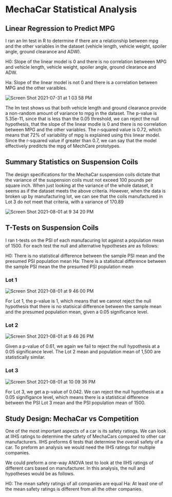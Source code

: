# MechaCar Statistical Analysis

## Linear Regression to Predict MPG
I ran an lm test in R to determine if there are a relationship between mpg and the other variables in the dataset (vehicle length, vehicle weight, spoiler angle, ground clearance and ADW). 

  H0: Slope of the linear model is 0 and there is no correlation betweeen MPG and vehicle length, vehicle weight, spoiler angle, ground clearance and ADW. 

  Ha: Slope of the linear model is not 0 and there is a correlation between MPG and the other varaibles. 

![Screen Shot 2021-07-31 at 1 03 58 PM](https://user-images.githubusercontent.com/80648379/127776913-ae0a7353-2307-4c3b-a106-f3f8dfded507.png)

The lm test shows us that both vehicle length and ground clearance provide a non-random amount of variance to mpg in the dataset. The p-value is 5.35e-11, since that is less than the 0.05 threshold, we can reject the null hypothesis, that the slope of the linear modle is 0 and there is no correlation between MPG and the other variables. The r-squared value is 0.72, which means that 72% of variability of mpg is explained using this linear model. Since the r-squared value if greater than 0.7, we can say that the model effectively preditcts the mpg of MechCare prototypes. 

## Summary Statistics on Suspension Coils

The design specifications for the MechaCar suspension coils dictate that the variance of the suspension coils must not exceed 100 pounds per square inch. When just looking at the variance of the whole dataset, it seems as if the dataset meets the above criteria. However, when the data is broken up by manufacturing lot, we can see that the coils manufactured in Lot 3 do not meet that criteria, with a variance of 170.89

![Screen Shot 2021-08-01 at 9 34 20 PM](https://user-images.githubusercontent.com/80648379/127793260-508b206b-ebdf-45dc-abb9-2982456dc742.png)

## T-Tests on Suspension Coils

I ran t-tests on the PSI of each manufacuring lot against a population mean of 1500. For each test the null and alternative hypotheses are as follows: 

H0: There is no statistical difference between the sample PSI mean and the presumed PSI population mean
Ha: There is a statisitcal difference between the sample PSI mean the the presumed PSI population mean

### Lot 1
![Screen Shot 2021-08-01 at 9 46 00 PM](https://user-images.githubusercontent.com/80648379/127794648-af710b9b-65fe-4f5c-bb39-0bcf2902ded4.png)

For Lot 1, the p-value is 1, which means that we cannot reject the null hypothesis that there is no statisical difference between the sample mean and the presumed population mean, given a 0.05 significance level. 

### Lot 2
![Screen Shot 2021-08-01 at 9 46 26 PM](https://user-images.githubusercontent.com/80648379/127794929-8a86e4b0-48d7-406d-928e-a47a4e9671d0.png)

Given a p-value of 0.61, we again we fail to reject the null hypothesis at a 0.05 significance level. The Lot 2 mean and population mean of 1,500 are statistically similar. 

### Lot 3
![Screen Shot 2021-08-01 at 10 09 36 PM](https://user-images.githubusercontent.com/80648379/127795364-da2229e2-7a30-4afa-9f03-9c894d0d18e6.png)

For Lot 3, we get a p-value of 0.042. We can reject the null hypothesis at a 0.05 signifigance level, which means there is a statistical difference between the PSI Lot 3 mean and the PSI population mean of 1500. 

## Study Design: MechaCar vs Competition

One of the most important aspects of a car is its safety ratings. We can look at IIHS ratings to determine the safety of MechaCars compared to other car manufacturers. IIHS preforms 6 tests that determine the overall safety of a car. To preform an analysis we would need the IIHS ratings for multiple companies. 

We could preform a one-way ANOVA test to look at the IIHS ratings of different cars based on manufacturer. In this analysis, the null and hypotheses would be as follows. 

H0: The mean safety ratings of all companies are equal
Ha: At least one of the mean safety ratings  is different from all the other companies. 

